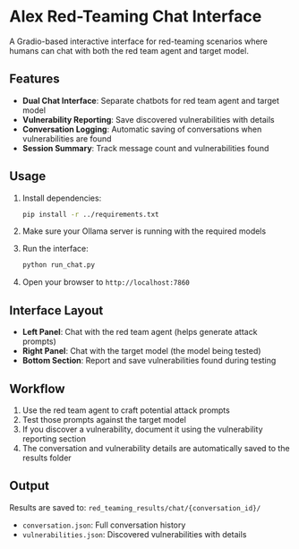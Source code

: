 # Alex Red-Teaming Chat Interface

A Gradio-based interactive interface for red-teaming scenarios where humans can chat with both the red team agent and target model.

## Features

- **Dual Chat Interface**: Separate chatbots for red team agent and target model
- **Vulnerability Reporting**: Save discovered vulnerabilities with details
- **Conversation Logging**: Automatic saving of conversations when vulnerabilities are found
- **Session Summary**: Track message count and vulnerabilities found

## Usage

1. Install dependencies:
   ```bash
   pip install -r ../requirements.txt
   ```

2. Make sure your Ollama server is running with the required models

3. Run the interface:
   ```bash
   python run_chat.py
   ```

4. Open your browser to `http://localhost:7860`

## Interface Layout

- **Left Panel**: Chat with the red team agent (helps generate attack prompts)
- **Right Panel**: Chat with the target model (the model being tested)
- **Bottom Section**: Report and save vulnerabilities found during testing

## Workflow

1. Use the red team agent to craft potential attack prompts
2. Test those prompts against the target model
3. If you discover a vulnerability, document it using the vulnerability reporting section
4. The conversation and vulnerability details are automatically saved to the results folder

## Output

Results are saved to: `red_teaming_results/chat/{conversation_id}/`
- `conversation.json`: Full conversation history
- `vulnerabilities.json`: Discovered vulnerabilities with details
